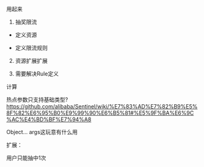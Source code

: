 用起来

1. 抽奖限流

- 定义资源

- 定义限流规则


2. 资源扩展扩展


1. 需要解决Rule定义

计算


热点参数只支持基础类型?
https://github.com/alibaba/Sentinel/wiki/%E7%83%AD%E7%82%B9%E5%8F%82%E6%95%B0%E9%99%90%E6%B5%81#%E5%9F%BA%E6%9C%AC%E4%BD%BF%E7%94%A8


Object... args这玩意有什么用


扩展：

用户只能抽中1次